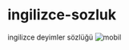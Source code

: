 # ingilizce-sozluk
ingilizce deyimler sözlüğü
![mobil](https://user-images.githubusercontent.com/127664866/227721275-944b49cc-1af9-4cc6-914c-844a05a706c5.jpg)

